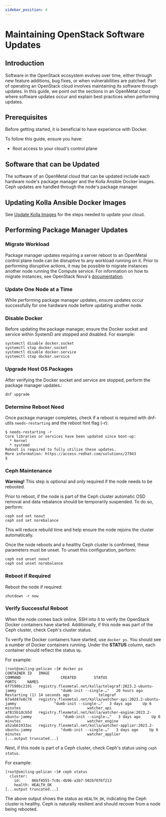 ```yaml
---
sidebar_position: 4
---
```

# Maintaining OpenStack Software Updates

## Introduction

Software in the OpenStack ecosystem evolves over time, either through
new feature additions, bug fixes, or when vulnerabilities are patched.
Part of operating an OpenStack cloud involves maintaining its software
through updates. In this guide, we point out the sections in an
OpenMetal cloud where software updates occur and explain best practices
when performing updates.

## Prerequisites

Before getting started, it is beneficial to have experience with Docker.

To follow this guide, ensure you have:

- Root access to your cloud's control plane

## Software that can be Updated

The software of an OpenMetal cloud that can be updated include each
hardware node's package manager and the Kolla Ansible Docker images.
Ceph updates are handled through the node's package manager.

## Updating Kolla Ansible Docker Images

See [Update Kolla Images](../../operators-manual/day-2/update-kolla-images.md)
for the steps needed to update your cloud.

## Performing Package Manager Updates

### Migrate Workload

Package manager updates requiring a server reboot to an OpenMetal
control plane node can be disruptive to any workload running on it.
Prior to performing disruptive actions, it may be possible to migrate
instances another node running the Compute service. For information on
how to migrate instances, see OpenStack Nova's
[documentation](https://docs.openstack.org/nova/latest/admin/live-migration-usage.html).

### Update One Node at a Time

While performing package manager updates, ensure updates occur
successfully for one hardware node before updating another node.

### Disable Docker

Before updating the package manager, ensure the Docker socket and
service within SystemD are stopped and disabled. For example:

    systemctl disable docker.socket
    systemctl stop docker.socket
    systemctl disable docker.service
    systemctl stop docker.service

### Upgrade Host OS Packages

After verifying the Docker socket and service are stopped, perform the
package manager updates.:

    dnf upgrade

### Determine Reboot Need

Once package manager completes, check if a reboot is required with
dnf-utils `needs-restarting` and the reboot hint flag (-r):

    $ needs-restarting -r
    Core libraries or services have been updated since boot-up:
      * kernel
      * systemd
    Reboot is required to fully utilize these updates.
    More information: https://access.redhat.com/solutions/27943
    $

### Ceph Maintenance

**Warning\!** This step is optional and only required if the node needs
to be rebooted.

Prior to reboot, if the node is part of the Ceph cluster automatic OSD
removal and data rebalance should be temporarily suspended. To do so,
perform:

    ceph osd set noout
    ceph osd set norebalance

This will reduce rebuild time and help ensure the node rejoins the
cluster automatically.

Once the node reboots and a healthy Ceph cluster is confirmed, these
parameters must be unset. To unset this configuration, perform:

    ceph osd unset noout
    ceph osd unset norebalance

### Reboot if Required

Reboot the node if required:

    shutdown -r now

### Verify Successful Reboot

When the node comes back online, SSH into it to verify the OpenStack
Docker containers have started. Additionally, if this node was part of
the Ceph cluster, check Ceph's cluster status.

To verify the Docker containers have started, use `docker ps`. You
should see a number of Docker containers running. Under the **STATUS**
column, each container should reflect the status `Up`.

For example:

    [root@smiling-pelican ~]# docker ps
    CONTAINER ID   IMAGE                                                                        COMMAND                  CREATED        STATUS                          PORTS     NAMES
    6f7590bc2191   registry.flexmetal.net/kolla/telegraf:2023.2-ubuntu-jammy                    "dumb-init --single-…"   20 hours ago   Restarting (1) 14 seconds ago             telegraf
    67a4d47e8c78   registry.flexmetal.net/kolla/watcher-api:2023.2-ubuntu-jammy                 "dumb-init --single-…"   3 days ago     Up 6 minutes                              watcher_api
    af815b1dcb5d   registry.flexmetal.net/kolla/watcher-engine:2023.2-ubuntu-jammy              "dumb-init --single-…"   3 days ago     Up 6 minutes                              watcher_engine
    a52ab61933ac   registry.flexmetal.net/kolla/watcher-applier:2023.2-ubuntu-jammy             "dumb-init --single-…"   3 days ago     Up 6 minutes                              watcher_applier
    [...output truncated...]

Next, if this node is part of a Ceph cluster, check Ceph's status using
`ceph status`.

For example:

    [root@smiling-pelican ~]# ceph status
      cluster:
        id:     06bf4555-7c0c-4b96-a3b7-502bf8f6f213
        health: HEALTH_OK
    [...output truncated...]

The above output shows the status as `HEALTH_OK`, indicating the Ceph
cluster is healthy. Ceph is naturally resilient and should recover from
a node being rebooted.
